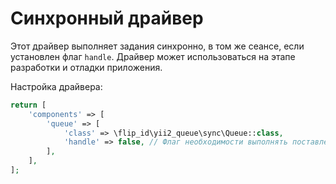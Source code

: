 Синхронный драйвер
==================

Этот драйвер выполняет задания синхронно, в том же сеансе, если установлен флаг `handle`. Драйвер
может использоваться на этапе разработки и отладки приложения.

Настройка драйвера:

```php
return [
    'components' => [
        'queue' => [
            'class' => \flip_id\yii2_queue\sync\Queue::class,
            'handle' => false, // Флаг необходимости выполнять поставленные в очередь задания
        ],
    ],
];
```
